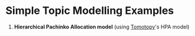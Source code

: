 # Simple Topic Modelling Examples
1. **Hierarchical Pachinko Allocation model** (using [Tomotopy](https://bab2min.github.io/tomotopy/v0.12.3/en/)'s HPA model)
